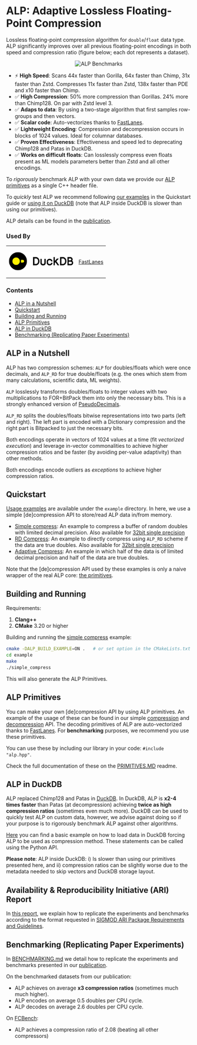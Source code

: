 # ALP: Adaptive Lossless Floating-Point Compression
Lossless floating-point compression algorithm for `double`/`float` data type. ALP significantly improves over all previous floating-point encodings in both speed and compression ratio (figure below; each dot represents a dataset). 

<p align="center">
        <img src="/publication/alp_results.png" alt="ALP Benchmarks" height="350">
</p>

- ⚡ **High Speed**: Scans 44x faster than Gorilla, 64x faster than Chimp, 31x faster than Zstd. Compresses 11x faster than Zstd, 138x faster than PDE and x10 faster than Chimp.
- ✅ **High Compression**: 50% more compression than Gorillas. 24% more than Chimp128. On par with Zstd level 3. 
- ✅ **Adaps to data**: By using a two-stage algorithm that first samples row-groups and then vectors. 
- ✅ **Scalar code**: Auto-vectorizes thanks to [FastLanes](https://github.com/cwida/FastLanes). 
- ✅ **Lightweight Encoding**: Compression and decompression occurs in blocks of 1024 values. Ideal for columnar databases. 
- ✅ **Proven Effectiveness**: Effectiveness and speed led to deprecating Chimp128 and Patas in DuckDB. 
- ✅ **Works on difficult floats**: Can losslessly compress even floats present as ML models parameters better than Zstd and all other encodings.


To *rigorously* benchmark ALP with your own data we provide our [ALP primitives](#alp-primitives) as a single C++ header file. 

To *quickly* test ALP we recommend following [our examples](#quickstart) in the Quickstart guide or [using it on DuckDB](#alp-in-duckdb) (note that ALP inside DuckDB is slower than using our primitives).

ALP details can be found in the [publication](https://dl.acm.org/doi/pdf/10.1145/3626717).

### Used By
<table>
  <tr>
    <td>
      <p align="left">
        <img src="https://raw.githubusercontent.com/duckdb/duckdb/main/logo/DuckDB_Logo-horizontal.png" alt="DuckDB" height="50">
      </p>
    </td>
    <td>
      <p align="left">
        <a href="https://github.com/cwida/FastLanes">FastLanes</a>
      </p>
    </td>
  </tr>
</table>

### Contents
- [ALP in a Nutshell](#alp-in-a-nutshell)
- [Quickstart](#quickstart)
- [Building and Running](#building-and-running)
- [ALP Primitives](#alp-primitives)
- [ALP in DuckDB](#alp-in-duckdb)
- [Benchmarking (Replicating Paper Experiments)](#benchmarking-replicating-paper-experiments)

## ALP in a Nutshell
ALP has two compression schemes: `ALP` for doubles/floats which were once decimals, and `ALP_RD` for true double/floats (e.g. the ones which stem from many calculations, scientific data, ML weights). 


`ALP` losslessly transforms doubles/floats to integer values with two multiplications to FOR+BitPack them into only the necessary bits. This is a strongly enhanced version of [PseudoDecimals](https://dl.acm.org/doi/abs/10.1145/3589263).

`ALP_RD` splits the doubles/floats bitwise representations into two parts (left and right). The left part is encoded with a Dictionary compression and the right part is Bitpacked to just the necessary bits.

Both encodings operate in vectors of 1024 values at a time (fit *vectorized execution*) and leverage in-vector commonalities to achieve higher compression ratios and be faster (by avoiding per-value adaptivity) than other methods. 

Both encodings encode outliers as *exceptions* to achieve higher compression ratios.

## Quickstart 

[Usage examples](/example/) are available under the `example` directory. In here, we use a simple [de]compression API to store/read ALP data in/from memory. 
- [Simple compress](/example/simple_compress.cpp): An example to compress a buffer of random doubles with limited decimal precision. Also available for [32bit single precision](/example/simple_compress32.cpp)  
- [RD Compress](/example/rd_compress.cpp): An example to directly compress using `ALP_RD` scheme if the data are true doubles. Also available for [32bit single precision](/example/rd_compress32.cpp)
- [Adaptive Compress](/example/adaptive_compress.cpp): An example in which half of the data is of limited decimal precision and half of the data are true doubles.  

Note that the [de]compression API used by these examples is only a naive wrapper of the real ALP core: [the primitives](#alp-primitives). 

## Building and Running
Requirements: 
1) __Clang++__
2) __CMake__ 3.20 or higher

Building and running the [simple compress](/example/simple_compress.cpp) example:
```sh
cmake -DALP_BUILD_EXAMPLE=ON .   # or set option in the CMakeLists.txt
cd example
make
./simple_compress
```

This will also generate the ALP Primitives.


## ALP Primitives
You can make your own [de]compression API by using ALP primitives. An example of the usage of these can be found in our simple [compression](/include/alp/compressor.hpp) and [decompression](/include/alp/decompressor.hpp) API. The decoding primitives of ALP are auto-vectorized thanks to [FastLanes](https://github.com/cwida/FastLanes). For **benchmarking** purposes, we recommend you use these primitives.

You can use these by including our library in your code: `#include "alp.hpp"`.

Check the full documentation of these on the [PRIMITIVES.MD](/PRIMITIVES.md) readme. 

## ALP in DuckDB
ALP replaced Chimp128 and Patas in [DuckDB](https://github.com/duckdb/duckdb/pull/9635). In DuckDB, ALP is **x2-4 times faster** than Patas (at decompression) achieving **twice as high compression ratios** (sometimes even much more). DuckDB can be used to quickly test ALP on custom data, however, we advise against doing so if your purpose is to rigorously benchmark ALP against other algorithms.

[Here](https://github.com/duckdb/duckdb/blob/main/benchmark/micro/compression/alp/alp_read.benchmark) you can find a basic example on how to load data in DuckDB forcing ALP to be used as compression method. These statements can be called using the Python API.

**Please note**: ALP inside DuckDB: i) Is slower than using our primitives presented here, and ii) compression ratios can be slightly worse due to the metadata needed to skip vectors and DuckDB storage layout.


## Availability & Reproducibility Initiative (ARI) Report
In [this report](/availability_reproducibility_initiative_report), we explain how to replicate the experiments and benchmarks according to the format requested in [SIGMOD ARΙ Package Requirements and Guidelines](https://reproducibility.sigmod.org/2024/).

## Benchmarking (Replicating Paper Experiments)
In [BENCHMARKING.md](/BENCHMARKING.md) we detail how to replicate the experiments and benchmarks presented in our [publication](https://dl.acm.org/doi/pdf/10.1145/3626717). 

On the benchmarked datasets from our publication:
- ALP achieves on average **x3 compression ratios** (sometimes much much higher).
- ALP encodes on average 0.5 doubles per CPU cycle.
- ALP decodes on average 2.6 doubles per CPU cycle.

On [FCBench](https://www.vldb.org/pvldb/vol17/p1418-tao.pdf):
- ALP achieves a compression ratio of 2.08 (beating all other compressors)
